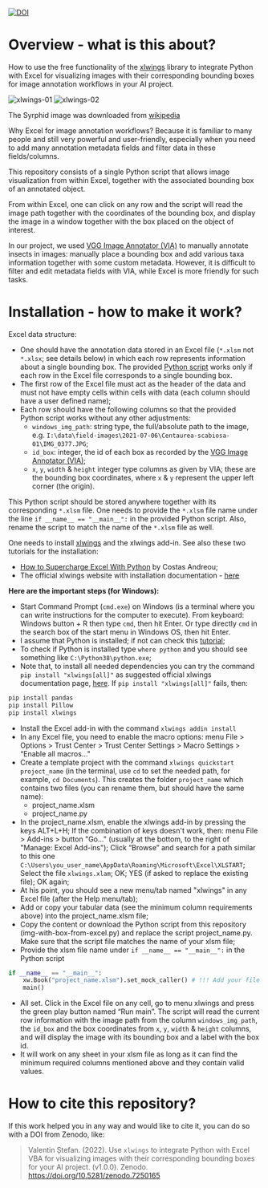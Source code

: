 [![DOI](https://zenodo.org/badge/557367197.svg)](https://zenodo.org/badge/latestdoi/557367197)

# Overview - what is this about?

How to use the free functionality of the [xlwings](https://www.xlwings.org/) library to integrate Python with Excel for visualizing images with their corresponding bounding boxes for image annotation workflows in your AI project.

![xlwings-01](https://user-images.githubusercontent.com/14074269/197849882-fc5bba75-7ac2-48e9-b0be-c67fd173342e.jpg)
![xlwings-02](https://user-images.githubusercontent.com/14074269/197849897-1cb8b94e-bf4b-4aed-a6ae-cd9bb4b23f4d.jpg)

The Syrphid image was downloaded from [wikipedia](https://en.wikipedia.org/wiki/Hover_fly#/media/File:ComputerHotline_-_Syrphidae_sp._(by)_(3).jpg)

Why Excel for image annotation workflows? Because it is familiar to many people and still very powerful and user-friendly, especially when you need to add many annotation metadata fields and filter data in these fields/columns.

This repository consists of a single Python script that allows image visualization from within Excel, together with the associated bounding box of an annotated object.

From within Excel, one can click on any row and the script will read the image path together with the coordinates of the bounding box, and display the image in a window together with the box placed on the object of interest.

In our project, we used [VGG Image Annotator (VIA)](https://www.robots.ox.ac.uk/~vgg/software/via/) to manually annotate insects in images: manually place a bounding box and add various taxa information together with some custom metadata. However, it is difficult to filter and edit metadata fields with VIA, while Excel is more friendly for such tasks.


# Installation - how to make it work?

Excel data structure: 

- One should have the annotation data stored in an Excel file (`*.xlsm` not `*.xlsx`; see details below) in which each row represents information about a single bounding box. The provided [Python script](https://github.com/valentinitnelav/img-with-box-from-excel/blob/main/img-with-box-from-excel.py) works only if each row in the Excel file corresponds to a single bounding box.
- The first row of the Excel file must act as the header of the data and must not have empty cells within cells with data (each column should have a user defined name);
- Each row should have the following columns so that the provided Python script works without any other adjustments:
    - `windows_img_path`: string type, the full/absolute path to the image, e.g. `I:\data\field-images\2021-07-06\Centaurea-scabiosa-01\IMG_0377.JPG`;
    - `id_box`: integer, the id of each box as recorded by the [VGG Image Annotator (VIA)](https://www.robots.ox.ac.uk/~vgg/software/via/); 
    - `x`, `y`, `width` & `height` integer type columns as given by VIA; these are the bounding box coordinates, where `x` & `y` represent the upper left corner (the origin).

This Python script should be stored anywhere together with its corresponding `*.xlsm` file.
One needs to provide the `*.xlsm` file name under the line `if __name__ == "__main__":` in the provided Python script.
Also, rename the script to match the name of the `*.xlsm` file as well.

One needs to install [xlwings](https://docs.xlwings.org/en/latest/) and the xlwings add-in. See also these two tutorials for the installation:

- [How to Supercharge Excel With Python](https://towardsdatascience.com/how-to-supercharge-excel-with-python-726b0f8e22c2) by Costas Andreou;
- The official xlwings website with installation documentation - [here](https://docs.xlwings.org/en/latest/installation.html)


**Here are the important steps (for Windows):**

- Start Command Prompt (`cmd.exe`) on Windows (is a terminal where you can write instructions for the computer to execute). From keyboard: Windows button + R then type `cmd`, then hit Enter. Or type directly `cmd` in the search box of the start menu in Windows OS, then hit Enter.
- I assume that Python is installed; if not can check this [tutorial](https://www.digitalocean.com/community/tutorials/install-python-windows-10);
- To check if Python is installed type `where python` and you should see something like `C:\Python38\python.exe`;
- Note that, to install all needed dependencies you can try the command `pip install "xlwings[all]"` as suggested official xlwings documentation page, [here](https://docs.xlwings.org/en/latest/installation.html#optional-dependencies).
If `pip install "xlwings[all]"` fails, then:
```sh
pip install pandas
pip install Pillow
pip install xlwings
```
- Install the Excel add-in with the command `xlwings addin install`
- In any Excel file, you need to enable the macro options: menu File > Options > Trust Center > Trust Center Settings > Macro Settings > “Enable all macros..."
- Create a template project with the command `xlwings quickstart project_name` (in the terminal, use `cd` to set the needed path, for example, `cd Documents`). This creates the folder `project_name` which contains two files (you can rename them, but should have the same name): 
  - project_name.xlsm
  - project_name.py
- In the project_name.xlsm, enable the xlwings add-in by pressing the keys ALT+L+H; If the combination of keys doesn't work, then: menu File > Add-ins > button "Go..." (usually at the bottom, to the right of "Manage: Excel Add-ins"); Click “Browse” and search for a path similar to this one `C:\Users\you_user_name\AppData\Roaming\Microsoft\Excel\XLSTART`; Select the file `xlwings.xlam`; OK; YES (if asked to replace the existing file); OK again;
- At his point, you should see a new menu/tab named "xlwings" in any Excel file (after the Help menu/tab); 
- Add or copy your tabular data (see the minimum column requirements above) into the project_name.xlsm file;
- Copy the content or download the Python script from this repository (img-with-box-from-excel.py) and replace the script project_name.py. Make sure that the script file matches the name of your xlsm file;
- Provide the xlsm file name under `if __name__ == "__main__":` in the Python script
```python
if __name__ == "__main__":
    xw.Book("project_name.xlsm").set_mock_caller() # !!! Add your file name !!! Replace project_name.xlsm with your xlsm file
    main()
```
- All set. Click in the Excel file on any cell, go to menu xlwings and press the green play button named “Run main”. The script will read the current row information with the image path from the column `windows_img_path`, the `id_box` and the box coordinates from `x`, `y`, `width` & `height` columns, and will display the image with its bounding box and a label with the box id.
- It will work on any sheet in your xlsm file as long as it can find the minimum required columns mentioned above and they contain valid values.

# How to cite this repository?

If this work helped you in any way and would like to cite it, you can do so with a DOI from Zenodo, like:

> Valentin Ștefan. (2022). Use `xlwings` to integrate Python with Excel VBA for visualizing images with their corresponding bounding boxes for your AI project. (v1.0.0). Zenodo. https://doi.org/10.5281/zenodo.7250165

